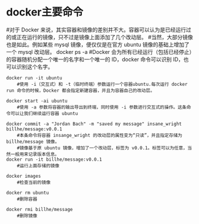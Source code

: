 # docker主要命令
#对于 Docker 来说，其实容器和镜像的差别并不大。容器可以认为是已经运行过的或正在运行的镜像，只不过是镜像上面添加了几个改动层。
#当然，大部分镜像也是如此。例如某些 mysql 镜像，便仅仅是在官方 ubuntu 镜像的基础上增加了一个 mysql 改动层。
	docker ps -a
		#Docker 会为所有已经运行（包括已经停止）的容器随机分配一个唯一的名字和一个唯一的 ID，docker 命令可以识别 ID，也可以识别这个名字。
	
	docker run -it ubuntu
		#使用 -i（交互式）和 -t（临时终端）参数运行一个容器ubuntu.每次运行 docker run 命令的时候，Docker 都会指定新建容器，并且为容器自己的改动层。
	
	docker start -ai ubuntu
		#使用 -a 参数将容器的输出导出到终端，同时使用 -i 参数进行交互式的操作。这条命令可以让我们继续运行容器 ubuntu
	
	docker commit -a "Jordan Bach" -m "saved my message" insane_wright billhe/message:v0.0.1
		#本条命令将容器 insange_wright 的改动层的属性变为“只读”，并且指定存储为 billhe/message 镜像。
		#镜像基于原 ubuntu 镜像，增加了一个改动层，标签为 v0.0.1。标签可以为任意，当然一般用来记录版本信息。
	docker run -it billhe/message:v0.0.1
		#运行上面存储的镜像
	
	docker images
		#检查当前的镜像
		
	docker rm ubuntu
		#删除容器
	
	docker rmi billhe/message
		#删除镜像

